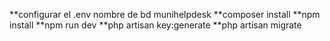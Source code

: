**configurar el .env nombre de bd munihelpdesk
**composer install
**npm install
**npm run dev
**php artisan key:generate
**php artisan migrate
